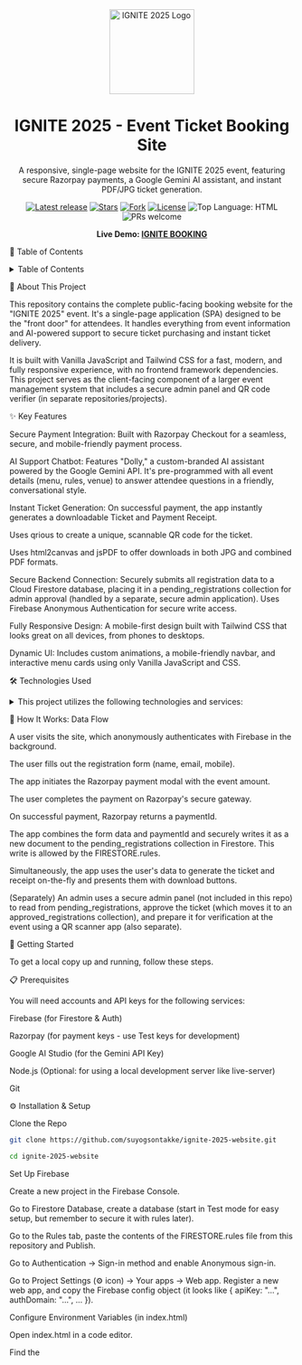 <div align="center">
<!-- Use your logo URL -->
<img src="https://i.postimg.cc/HkXcxcgX/1758263167091.png" alt="IGNITE 2025 Logo" width="150" />
<h1>IGNITE 2025 - Event Ticket Booking Site</h1>
<p>
A responsive, single-page website for the IGNITE 2025 event, featuring secure Razorpay payments, a Google Gemini AI assistant, and instant PDF/JPG ticket generation.
</p>

<!-- GitHub badges -->

<p>
<a href="https://github.com/suyogsontakke/ignite-2025-website/releases"><img src="https://img.shields.io/github/v/release/[YOUR_USERNAME]/[YOUR_REPO_NAME]?label=Latest%20release&style=flat-square" alt="Latest release"/></a>
<a href="https://github.com/suyogsontakke/ignite-2025-website/stargazers"><img src="https://img.shields.io/github/stars/[YOUR_USERNAME]/[YOUR_REPO_NAME]?style=flat-square" alt="Stars"/></a>
<a href="https://github.com/suyogsontakke/ignite-2025-website/forks"><img src="https://img.shields.io/github/forks/[YOUR_USERNAME]/[YOUR_REPO_NAME]?style=flat-square" alt="Fork"/></a>
<a href="https://github.com/suyogsontakke/ignite-2025-website/blob/main/LICENSE"><img src="https://img.shields.io/github/license/[YOUR_USERNAME]/[YOUR_REPO_NAME]?style=flat-square&color=blue" alt="License"/></a>
<img src="https://img.shields.io/github/languages/top/suyogsontakke/ignite-2025-website?style=flat-square&logo=html5&logoColor=white&color=E34F26" alt="Top Language: HTML"/>
<img src="https://img.shields.io/badge/PRs-welcome-brightgreen.svg?style=flat-square" alt="PRs welcome"/>
</p>

<p>
<!-- Add your live demo link here -->
<strong>Live Demo: <a href="https://ignite-2025.vercel.app/">IGNITE BOOKING</a></strong>
</p>
</div>

<!-- Add a high-quality screenshot of your booking page -->

📖 Table of Contents

<details><summary>Table of Contents</summary>

🚀 About This Project

✨ Key Features

🛠️ Technologies Used

🔄 How It Works: Data Flow

🧰 Getting Started

📋 Prerequisites

⚙️ Installation & Setup

▶️ Run Locally

🔒 Environment Variables

🚀 Deployment

🤝 Contributing

📄 License

💎 Acknowledgements

</details>

🚀 About This Project

This repository contains the complete public-facing booking website for the "IGNITE 2025" event. It's a single-page application (SPA) designed to be the "front door" for attendees. It handles everything from event information and AI-powered support to secure ticket purchasing and instant ticket delivery.

It is built with Vanilla JavaScript and Tailwind CSS for a fast, modern, and fully responsive experience, with no frontend framework dependencies. This project serves as the client-facing component of a larger event management system that includes a secure admin panel and QR code verifier (in separate repositories/projects).

✨ Key Features

Secure Payment Integration: Built with Razorpay Checkout for a seamless, secure, and mobile-friendly payment process.

AI Support Chatbot: Features "Dolly," a custom-branded AI assistant powered by the Google Gemini API. It's pre-programmed with all event details (menu, rules, venue) to answer attendee questions in a friendly, conversational style.

Instant Ticket Generation: On successful payment, the app instantly generates a downloadable Ticket and Payment Receipt.

Uses qrious to create a unique, scannable QR code for the ticket.

Uses html2canvas and jsPDF to offer downloads in both JPG and combined PDF formats.

Secure Backend Connection: Securely submits all registration data to a Cloud Firestore database, placing it in a pending_registrations collection for admin approval (handled by a separate, secure admin application). Uses Firebase Anonymous Authentication for secure write access.

Fully Responsive Design: A mobile-first design built with Tailwind CSS that looks great on all devices, from phones to desktops.

Dynamic UI: Includes custom animations, a mobile-friendly navbar, and interactive menu cards using only Vanilla JavaScript and CSS.

🛠️ Technologies Used

<details><summary>This project utilizes the following technologies and services:</summary>

HTML5: Standard markup language for creating web pages.

Tailwind CSS: A utility-first CSS framework for rapidly building custom user interfaces.

JavaScript (ES6+): Core programming language for web interactivity. Uses modern features like Modules.

Firebase Firestore: A flexible, scalable NoSQL cloud database to store registration data securely.

Firebase Authentication: Used for Anonymous Authentication to secure database writes.

Razorpay API: Payment gateway integration for secure online payments in India.

Google Gemini API: Powers the "Dolly" AI assistant for answering user questions.

jsPDF: Client-side JavaScript library to generate PDF documents.

html2canvas: JavaScript library to take "screenshots" of HTML elements.

qrious: JavaScript library for generating QR codes.

</details>



🔄 How It Works: Data Flow

A user visits the site, which anonymously authenticates with Firebase in the background.

The user fills out the registration form (name, email, mobile).

The app initiates the Razorpay payment modal with the event amount.

The user completes the payment on Razorpay's secure gateway.

On successful payment, Razorpay returns a paymentId.

The app combines the form data and paymentId and securely writes it as a new document to the pending_registrations collection in Firestore. This write is allowed by the FIRESTORE.rules.

Simultaneously, the app uses the user's data to generate the ticket and receipt on-the-fly and presents them with download buttons.

(Separately) An admin uses a secure admin panel (not included in this repo) to read from pending_registrations, approve the ticket (which moves it to an approved_registrations collection), and prepare it for verification at the event using a QR scanner app (also separate).

🧰 Getting Started

To get a local copy up and running, follow these steps.

📋 Prerequisites

You will need accounts and API keys for the following services:

Firebase (for Firestore & Auth)

Razorpay (for payment keys - use Test keys for development)

Google AI Studio (for the Gemini API Key)

Node.js (Optional: for using a local development server like live-server)

Git

⚙️ Installation & Setup

Clone the Repo

```bash
git clone https://github.com/suyogsontakke/ignite-2025-website.git
```
```bash
cd ignite-2025-website
```


Set Up Firebase

Create a new project in the Firebase Console.

Go to Firestore Database, create a database (start in Test mode for easy setup, but remember to secure it with rules later).

Go to the Rules tab, paste the contents of the FIRESTORE.rules file from this repository and Publish.

Go to Authentication -> Sign-in method and enable Anonymous sign-in.

Go to Project Settings (⚙️ icon) -> Your apps -> Web app. Register a new web app, and copy the Firebase config object (it looks like { apiKey: "...", authDomain: "...", ... }).

Configure Environment Variables (in index.html)

Open index.html in a code editor.

Find the <script type="module"> section.

Firebase Config: Locate the firebaseConfig object and paste your copied config values there.

Gemini API Key: Find the getDollyResponse function. Replace the placeholder apiKey ("YOUR_GEMINI_API_KEY_HERE" or similar) with your actual Google AI Studio key.

const apiKey = "YOUR_GEMINI_API_KEY_HERE"; // <-- PASTE YOUR KEY HERE


Razorpay Key: Find the handlePaymentAndRegistration function. Locate the options object for new Razorpay(options) and replace the placeholder key with your Razorpay Test Key.

const options = {
    "key": "YOUR_RAZORPAY_TEST_KEY_HERE", // <-- PASTE YOUR KEY HERE
    // ... other options
};


▶️ Run Locally

Simple Method: Open the index.html file directly in your web browser.

Recommended Method (using a local server):

If you don't have a local server installed, you can use npx:

npx live-server


Or, if you have Node.js installed, you can install live-server globally:

npm install -g live-server
live-server


This will typically open the site at http://127.0.0.1:8080 (or similar) and automatically reload when you save changes. Using a server avoids potential issues with ES6 modules loading directly from the file system.

🔒 Environment Variables

This project requires the following keys/credentials to be configured directly within the index.html file:

// Inside <script type="module">

// Firebase Configuration Object
const firebaseConfig = {
    apiKey: "YOUR_FIREBASE_API_KEY",
    authDomain: "YOUR_FIREBASE_AUTH_DOMAIN",
    projectId: "YOUR_FIREBASE_PROJECT_ID",
    storageBucket: "YOUR_FIREBASE_STORAGE_BUCKET",
    messagingSenderId: "YOUR_FIREBASE_MESSAGING_SENDER_ID",
    appId: "YOUR_FIREBASE_APP_ID"
};

// Google Gemini API Key (inside getDollyResponse function)
const apiKey = "YOUR_GEMINI_API_KEY_HERE";

// Razorpay Key ID (inside handlePaymentAndRegistration function options)
const options = {
    "key": "YOUR_RAZORPAY_TEST_KEY_HERE",
    // ...
};


Note: For a production deployment, consider securing these keys further, potentially using Firebase Hosting's reserved URLs or server-side functions if scaling the project.

🚀 Deployment

This project is a static website and can be deployed easily to various platforms:

Vercel: Connect your GitHub repository for automatic deployments on push. No special configuration is needed.

Netlify: Similar to Vercel, connect your GitHub repository.

Firebase Hosting: Use the Firebase CLI to deploy the index.html file and any assets.

# Install Firebase CLI (if you haven't already)
npm install -g firebase-tools
# Login to Firebase
firebase login
# Initialize Firebase Hosting in your project folder
firebase init hosting
# Deploy
firebase deploy --only hosting


GitHub Pages: Enable GitHub Pages in your repository settings.

Remember to update the Firebase, Gemini, and Razorpay keys in your deployed index.html file, potentially using Live keys for Razorpay in production.

🤝 Contributing

Contributions, issues, and feature requests are welcome! Feel free to check the issues page.

Fork the Project

Create your Feature Branch (git checkout -b feature/AmazingFeature)

Commit your Changes (git commit -m 'Add some AmazingFeature')

Push to the Branch (git push origin feature/AmazingFeature)

Open a Pull Request

📄 License

Distributed under the MIT License. See LICENSE file for more information (you may need to add a LICENSE file to your repo).

💎 Acknowledgements

Firebase

Tailwind CSS

Razorpay

Google AI

jsQR

jsPDF

html2canvas

qrious

Shields.io for Badges (shields.io)

Skill Icons (skillicons.dev)
